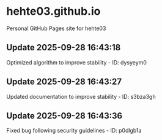 # hehte03.github.io
Personal GitHub Pages site for hehte03

## Update 2025-09-28 16:43:18
Optimized algorithm to improve stability - ID: dysyeym0


## Update 2025-09-28 16:43:27
Updated documentation to improve stability - ID: s3bza3gh


## Update 2025-09-28 16:43:36
Fixed bug following security guidelines - ID: p0dlgb1a

